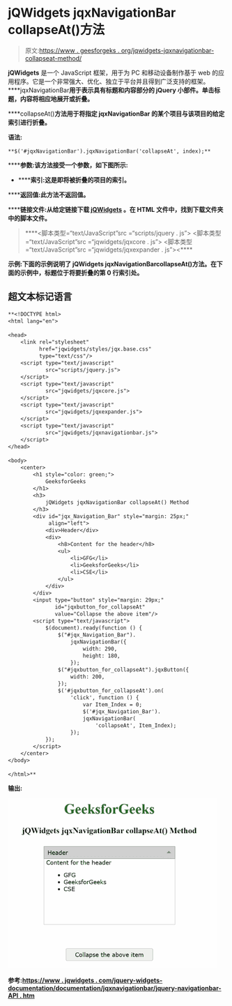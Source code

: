 # jQWidgets jqxNavigationBar collapseAt()方法

> 原文:[https://www . geesforgeks . org/jqwidgets-jqxnavigationbar-collapseat-method/](https://www.geeksforgeeks.org/jqwidgets-jqxnavigationbar-collapseat-method/)

**jQWidgets** 是一个 JavaScript 框架，用于为 PC 和移动设备制作基于 web 的应用程序。它是一个非常强大、优化、独立于平台并且得到广泛支持的框架。****jqxNavigationBar**用于表示具有标题和内容部分的 jQuery 小部件。单击标题，内容将相应地展开或折叠。**

****collapseAt()****方法用于将指定 jqxNavigationBar 的某个项目与该项目的给定索引进行折叠。****

******语法:******

```
**$('#jqxNavigationBar').jqxNavigationBar('collapseAt', index);** 
```

******参数:**该方法接受一个参数，如下图所示:****

*   ******索引:**这是即将被折叠的项目的索引。****

******返回值:**此方法不返回值。****

******链接文件:**从给定链接下载 [jQWidgets](https://www.jqwidgets.com/download/) 。在 HTML 文件中，找到下载文件夹中的脚本文件。****

> <link rel="”stylesheet”" href="”jqwidgets/styles/jqx.base.css”" type="”text/css”"> ****<脚本类型=“text/JavaScript”src =“scripts/jquery . js”></脚本>
> <脚本类型=“text/JavaScript”src =“jqwidgets/jqxcore . js”></脚本>
> <脚本类型=“text/JavaScript”src =“jqwidgets/jqxexpander . js”><****

******示例:**下面的示例说明了 jQWidgets jqxNavigationBar**collapseAt()方法**。在下面的示例中，标题位于将要折叠的第 0 行索引处。****

## ****超文本标记语言****

```
**<!DOCTYPE html>
<html lang="en">

<head>
    <link rel="stylesheet" 
          href="jqwidgets/styles/jqx.base.css"
          type="text/css"/>
    <script type="text/javascript" 
            src="scripts/jquery.js">
    </script>
    <script type="text/javascript" 
            src="jqwidgets/jqxcore.js">
    </script>
    <script type="text/javascript" 
            src="jqwidgets/jqxexpander.js">
    </script>
    <script type="text/javascript" 
            src="jqwidgets/jqxnavigationbar.js">
    </script>
</head>

<body>
    <center>
        <h1 style="color: green;">
            GeeksforGeeks
        </h1>
        <h3>
            jQWidgets jqxNavigationBar collapseAt() Method
        </h3>
        <div id="jqx_Navigation_Bar" style="margin: 25px;" 
             align="left">
            <div>Header</div>
            <div>
                <h8>Content for the header</h8>
                <ul>
                    <li>GFG</li>
                    <li>GeeksforGeeks</li>
                    <li>CSE</li>
                </ul>
            </div>
        </div>
        <input type="button" style="margin: 29px;" 
               id="jqxbutton_for_collapseAt" 
               value="Collapse the above item"/>
        <script type="text/javascript">
            $(document).ready(function () {
                $("#jqx_Navigation_Bar").
                    jqxNavigationBar({
                        width: 290,
                        height: 180,
                    });
                $("#jqxbutton_for_collapseAt").jqxButton({
                    width: 200,
                });
                $('#jqxbutton_for_collapseAt').on(
                    'click', function () {
                        var Item_Index = 0;
                        $('#jqx_Navigation_Bar').
                        jqxNavigationBar(
                            'collapseAt', Item_Index);
                    });
            });
        </script>
    </center>
</body>

</html>**
```

******输出:******

****![](img/6c858a266c8ee30e1759f7a1a6f8d846.png)****

******参考:**[https://www . jqwidgets . com/jquery-widgets-documentation/documentation/jqxnavigationbar/jquery-navigationbar-API . htm](https://www.jqwidgets.com/jquery-widgets-documentation/documentation/jqxnavigationbar/jquery-navigationbar-api.htm)****